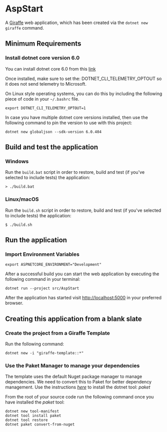 # AspStart

A [Giraffe](https://github.com/giraffe-fsharp/Giraffe) web application, which has been created via the `dotnet new giraffe` command.

## Minimum Requirements

### Install dotnet core version 6.0
You can install dotnet core 6.0 from this [link](https://dotnet.microsoft.com/en-us/download/dotnet/6.0)  

Once installed, make sure to set the: DOTNET_CLI_TELEMETRY_OPTOUT so it does not send telemetry to Microsoft.

On Linux style operating systems, you can do this by including the following piece of code in your `~/.bashrc` file.
```
export DOTNET_CLI_TELEMETRY_OPTOUT=1
```

In case you have multiple dotnet core versions installed, then use the following command to pin the version to use with this project:  
```
dotnet new globaljson --sdk-version 6.0.404
```

## Build and test the application

### Windows

Run the `build.bat` script in order to restore, build and test (if you've selected to include tests) the application:

```
> ./build.bat
```

### Linux/macOS

Run the `build.sh` script in order to restore, build and test (if you've selected to include tests) the application:

```
$ ./build.sh
```

## Run the application

### Import Environment Variables
```
export ASPNETCORE_ENVIRONMENT="Development"
```

After a successful build you can start the web application by executing the following command in your terminal:

```
dotnet run --project src/AspStart
```

After the application has started visit [http://localhost:5000](http://localhost:5000) in your preferred browser.

## Creating this application from a blank slate

### Create the project from a Giraffe Template

Run the following command:
```
dotnet new -i "giraffe-template::*"
```

### Use the Paket Manager to manage your dependencies

The template uses the default Nuget package manager to manage dependencies.
We need to convert this to Paket for better dependency management.
Use the instructions *[here](https://fsprojects.github.io/Paket/get-started.html)* to install the dotnet tool: *paket*

From the root of your source code run the following command once you have installed the *paket* tool:
```
dotnet new tool-manifest
dotnet tool install paket
dotnet tool restore
dotnet paket convert-from-nuget
```